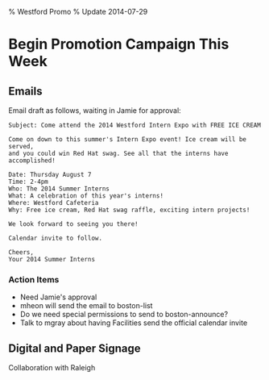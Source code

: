 % Westford Promo
% Update 2014-07-29

# Begin Promotion Campaign This Week

## Emails

Email draft as follows, waiting in Jamie for approval:

```
Subject: Come attend the 2014 Westford Intern Expo with FREE ICE CREAM

Come on down to this summer's Intern Expo event! Ice cream will be served, 
and you could win Red Hat swag. See all that the interns have accomplished!

Date: Thursday August 7
Time: 2-4pm
Who: The 2014 Summer Interns
What: A celebration of this year's interns!
Where: Westford Cafeteria
Why: Free ice cream, Red Hat swag raffle, exciting intern projects!

We look forward to seeing you there! 

Calendar invite to follow.

Cheers,
Your 2014 Summer Interns 
```
 
### Action Items
- Need Jamie's approval
- mheon will send the email to boston-list
- Do we need special permissions to send to boston-announce?
- Talk to mgray about having Facilities send the official calendar invite

## Digital and Paper Signage

Collaboration with Raleigh

